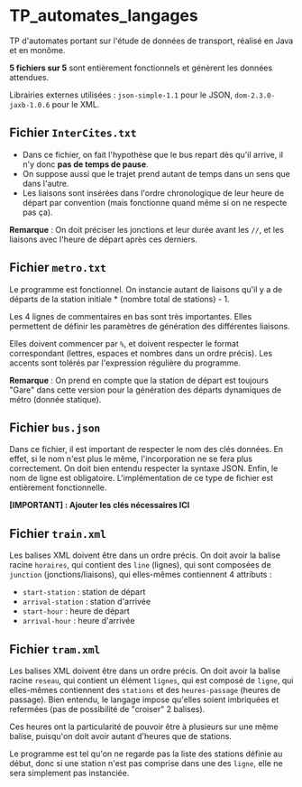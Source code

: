 # TP_automates_langages
TP d'automates portant sur l'étude de données de transport, réalisé en Java et en monôme.

**5 fichiers sur 5** sont entièrement fonctionnels et génèrent les données attendues.

Librairies externes utilisées : ```json-simple-1.1``` pour le JSON, ``dom-2.3.0-jaxb-1.0.6`` pour le XML.

## Fichier `InterCites.txt`
- Dans ce fichier, on fait l'hypothèse que le bus repart dès qu'il arrive, il n'y donc **pas de temps de pause**.
- On suppose aussi que le trajet prend autant de temps dans un sens que dans l'autre.
- Les liaisons sont insérées dans l'ordre chronologique de leur heure de départ par convention (mais fonctionne quand même si on ne respecte pas ça).

**Remarque** : 
On doit préciser les jonctions et leur durée avant les `//`, et les liaisons avec l'heure de départ après ces derniers.

## Fichier `metro.txt`

Le programme est fonctionnel. On instancie autant de liaisons qu'il y a de départs de la station initiale * (nombre total de stations) - 1.

Les 4 lignes de commentaires en bas sont très importantes. Elles permettent de définir les paramètres de génération des différentes liaisons.

Elles doivent commencer par ``%``, et doivent respecter le format correspondant (lettres, espaces et nombres dans un ordre précis).
Les accents sont tolérés par l'expression régulière du programme.

**Remarque** :
On prend en compte que la station de départ est toujours "Gare" dans cette version pour la génération des départs dynamiques de métro (donnée statique).


## Fichier `bus.json`

Dans ce fichier, il est important de respecter le nom des clés données. En effet, si le nom n'est plus le même, l'incorporation ne se fera plus correctement.
On doit bien entendu respecter la syntaxe JSON. Enfin, le nom de ligne est obligatoire.
L'implémentation de ce type de fichier est entièrement fonctionnelle.

**[IMPORTANT] : Ajouter les clés nécessaires ICI**

## Fichier `train.xml`

Les balises XML doivent être dans un ordre précis. On doit avoir la balise racine `horaires`, qui contient des `line` (lignes), qui sont composées de ``junction`` (jonctions/liaisons), qui elles-mêmes contiennent 4 attributs :
- ``start-station`` : station de départ
- ``arrival-station`` : station d'arrivée
- ``start-hour`` : heure de départ
- ``arrival-hour`` : heure d'arrivée

## Fichier `tram.xml`

Les balises XML doivent être dans un ordre précis. On doit avoir la balise racine `reseau`, qui contient un élément `lignes`, qui est composé de `ligne`, qui elles-mêmes contiennent des ``stations`` et des `heures-passage` (heures de passage).
Bien entendu, le langage impose qu'elles soient imbriquées et refermées (pas de possibilité de "croiser" 2 balises).

Ces heures ont la particularité de pouvoir être à plusieurs sur une même balise, puisqu'on doit avoir autant d'heures que de stations.

Le programme est tel qu'on ne regarde pas la liste des stations définie au début, donc si une station n'est pas comprise dans une des ``ligne``, elle ne sera simplement pas instanciée.
